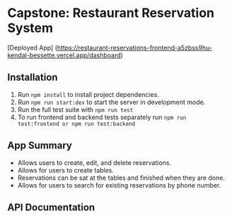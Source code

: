 # Capstone: Restaurant Reservation System

[Deployed App] (https://restaurant-reservations-frontend-a5zbss9hu-kendal-bessette.vercel.app/dashboard)

## Installation

1. Run `npm install` to install project dependencies.
2. Run `npm run start:dev` to start the server in development mode.
3. Run the full test suite with `npm run test`
4. To run frontend and backend tests separately run `npm run test:frontend or npm run test:backend`

## App Summary

- Allows users to create, edit, and delete reservations.
- Allows for users to create tables.
- Reservations can be sat at the tables and finished when they are done. 
- Allows for users to search for existing reservations by phone number. 


## API Documentation
